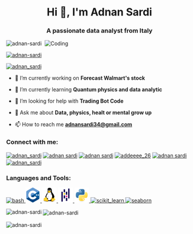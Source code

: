 <h1 align="center">Hi 👋, I'm Adnan Sardi</h1>
<h3 align="center">A passionate data analyst from Italy</h3>

<img align="right" alt="Coding" width="400" src="https://cdn.dribbble.com/users/1292677/screenshots/6139167/avento.gif">

<p align="left"> <img src="https://komarev.com/ghpvc/?username=adnan-sardi&label=Profile%20views&color=0e75b6&style=flat" alt="adnan-sardi" /> </p>

<p align="left"> <a href="https://github.com/ryo-ma/github-profile-trophy"><img src="https://github-profile-trophy.vercel.app/?username=adnan-sardi" alt="adnan-sardi" /></a> </p>

<p align="left"> <a href="https://twitter.com/adnan_sardi" target="blank"><img src="https://img.shields.io/twitter/follow/adnan_sardi?logo=twitter&style=for-the-badge" alt="adnan_sardi" /></a> </p>

- 🔭 I’m currently working on **Forecast Walmart's stock**

- 🌱 I’m currently learning **Quantum physics and data analytic**

- 🤝 I’m looking for help with **Trading Bot Code**

- 💬 Ask me about **Data, physics, healt or mental grow up**

- 📫 How to reach me **adnansardi34@gmail.com**

<h3 align="left">Connect with me:</h3>
<p align="left">
<a href="https://twitter.com/adnan_sardi" target="blank"><img align="center" src="https://raw.githubusercontent.com/rahuldkjain/github-profile-readme-generator/master/src/images/icons/Social/twitter.svg" alt="adnan_sardi" height="30" width="40" /></a>
<a href="https://linkedin.com/in/adnan-sardi-26b330213/" target="blank"><img align="center" src="https://raw.githubusercontent.com/rahuldkjain/github-profile-readme-generator/master/src/images/icons/Social/linked-in-alt.svg" alt="adnan sardi" height="30" width="40" /></a>
<a href="https://kaggle.com/adnansardi26" target="blank"><img align="center" src="https://raw.githubusercontent.com/rahuldkjain/github-profile-readme-generator/master/src/images/icons/Social/kaggle.svg" alt="adnan sardi" height="30" width="40" /></a>
<a href="https://instagram.com/addeeee_26" target="blank"><img align="center" src="https://raw.githubusercontent.com/rahuldkjain/github-profile-readme-generator/master/src/images/icons/Social/instagram.svg" alt="addeeee_26" height="30" width="40" /></a>
<a href="https://www.behance.net/adnansardi" target="blank"><img align="center" src="https://raw.githubusercontent.com/rahuldkjain/github-profile-readme-generator/master/src/images/icons/Social/behance.svg" alt="adnan sardi" height="30" width="40" /></a>
<a href="https://www.leetcode.com/adnan_sardi" target="blank"><img align="center" src="https://raw.githubusercontent.com/rahuldkjain/github-profile-readme-generator/master/src/images/icons/Social/leet-code.svg" alt="adnan_sardi" height="30" width="40" /></a>
</p>

<h3 align="left">Languages and Tools:</h3>
<p align="left"> <a href="https://www.gnu.org/software/bash/" target="_blank" rel="noreferrer"> <img src="https://www.vectorlogo.zone/logos/gnu_bash/gnu_bash-icon.svg" alt="bash" width="40" height="40"/> </a> <a href="https://www.w3schools.com/cpp/" target="_blank" rel="noreferrer"> <img src="https://raw.githubusercontent.com/devicons/devicon/master/icons/cplusplus/cplusplus-original.svg" alt="cplusplus" width="40" height="40"/> </a> <a href="https://www.linux.org/" target="_blank" rel="noreferrer"> <img src="https://raw.githubusercontent.com/devicons/devicon/master/icons/linux/linux-original.svg" alt="linux" width="40" height="40"/> </a> <a href="https://pandas.pydata.org/" target="_blank" rel="noreferrer"> <img src="https://raw.githubusercontent.com/devicons/devicon/2ae2a900d2f041da66e950e4d48052658d850630/icons/pandas/pandas-original.svg" alt="pandas" width="40" height="40"/> </a> <a href="https://www.python.org" target="_blank" rel="noreferrer"> <img src="https://raw.githubusercontent.com/devicons/devicon/master/icons/python/python-original.svg" alt="python" width="40" height="40"/> </a> <a href="https://scikit-learn.org/" target="_blank" rel="noreferrer"> <img src="https://upload.wikimedia.org/wikipedia/commons/0/05/Scikit_learn_logo_small.svg" alt="scikit_learn" width="40" height="40"/> </a> <a href="https://seaborn.pydata.org/" target="_blank" rel="noreferrer"> <img src="https://seaborn.pydata.org/_images/logo-mark-lightbg.svg" alt="seaborn" width="40" height="40"/> </a> </p>

<p><img align="left" src="https://github-readme-stats.vercel.app/api/top-langs?username=adnan-sardi&show_icons=true&locale=en&layout=compact" alt="adnan-sardi" /></p>

<p>&nbsp;<img align="center" src="https://github-readme-stats.vercel.app/api?username=adnan-sardi&show_icons=true&locale=en" alt="adnan-sardi" /></p>

<p><img align="center" src="https://github-readme-streak-stats.herokuapp.com/?user=adnan-sardi&" alt="adnan-sardi" /></p>
